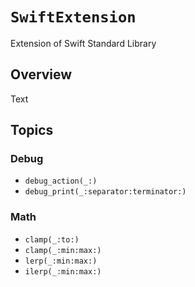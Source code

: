 # ``SwiftExtension``

Extension of Swift Standard Library

## Overview

<!--@START_MENU_TOKEN@-->Text<!--@END_MENU_TOKEN@-->

## Topics

### Debug

- ``debug_action(_:)``
- ``debug_print(_:separator:terminator:)``

### Math

- ``clamp(_:to:)``
- ``clamp(_:min:max:)``
- ``lerp(_:min:max:)``
- ``ilerp(_:min:max:)``
